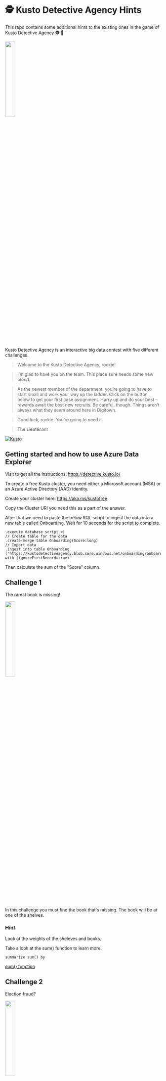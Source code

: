# 🕵️ Kusto Detective Agency Hints
This repo contains some additional hints to the existing ones in the game of Kusto Detective Agency 🕵️ 🔐

<img src="https://detective.kusto.io/img/logo-inv.png" width=25% height=25%>

Kusto Detective Agency is an interactive big data contest with five different challenges.

> Welcome to the Kusto Detective Agency, rookie!

> I’m glad to have you on the team. This place sure needs some new blood.

> As the newest member of the department, you’re going to have to start small and work your way up the ladder. Click on the button below to get your first case assignment. Hurry up and do your best – rewards await the best new recruits. Be careful, though. Things aren’t always what they seem around here in Digitown.

> Good luck, rookie. You’re going to need it.

> The Lieutenant

[![Kusto](https://img.youtube.com/vi/BaW0qsxxYRc/hqdefault.jpg)](https://youtu.be/BaW0qsxxYRc)

## Getting started and how to use Azure Data Explorer
Visit to get all the instructions: https://detective.kusto.io/

To create a free Kusto cluster, you need either a Microsoft account (MSA) or an Azure Active Directory (AAD) identity. 

Create your cluster here: https://aka.ms/kustofree

Copy the Cluster URI you need this as a part of the answer.

After that we need to paste the below KQL script to ingest the data into a new table called Onboarding. Wait for 10 seconds for the script to complete. 

```kusto
.execute database script <|
// Create table for the data
.create-merge table Onboarding(Score:long)
// Import data
.ingest into table Onboarding ('https://kustodetectiveagency.blob.core.windows.net/onboarding/onboarding.csv.gz') with (ignoreFirstRecord=true)
```

Then calculate the sum of the "Score" column.

## Challenge 1
The rarest book is missing!

<img src="https://detective.kusto.io/img/questions/01-jy6th.png" width=25% height=25%>

In this challenge you must find the book that's missing. The book will be at one of the shelves.

### Hint
Look at the weights of the sheleves and books. 

Take a look at the sum() function to learn more.

```kusto
summarize sum() by
```

[sum() function](https://learn.microsoft.com/en-us/azure/data-explorer/kusto/query/sum-aggfunction?WT.mc_id=AZ-MVP-5004683)

## Challenge 2
Election fraud?

<img src="https://detective.kusto.io/img/questions/02-syh7t.png" width=25% height=25%>

Poppy the Goldfish are not so nice as you can think. In this challenge you need to prove that it has been a voting fraud and correct the numbers.

```kusto
// Query that counts the votes (with fraud):
Votes
| summarize Count=count() by vote
| as hint.materialized=true T
| extend Total = toscalar(T | summarize sum(Count))
| project vote, Percentage = round(Count*100.0 / Total, 1), Count
| order by Count
```

### Hint
Look at only Poppy's votes to get a feeling how the voting was and how he could get 2,601,570 votes. Sounds fishy! 🐠
Are the timing strange for each vote per IP address?

```kusto
summarize count() by bin()
```

[bin() function](https://learn.microsoft.com/en-us/azure/data-explorer/kusto/query/binfunction?WT.mc_id=AZ-MVP-5004683)

## Challenge 3
Bank robbery

<img src="https://detective.kusto.io/img/questions/03-gb96s.png" width=25% height=25%>

Now you need to think like a robber, yeah I know, not so easy perhaps. 

### Hint
Look at the time when the robbers left the bank and expand your search to nearby Avenue and Streets, they did not left in the same car, nor at the same time. They for sure gathered at one place in the end, but arrivied at different times.

Look at the between() and arg_max() function to learn more.

```kusto
where Timestamp between()
arg_max()
join
```

[arg_max() function](https://learn.microsoft.com/en-us/azure/data-explorer/kusto/query/arg-max-aggfunction?WT.mc_id=AZ-MVP-5004683)

[join](https://learn.microsoft.com/en-us/azure/data-explorer/kusto/query/joinoperator?pivots=azuredataexplorer#join-flavors?WT.mc_id=AZ-MVP-5004683)

## Challenge 4
To be released

## Challenge 5
To be released
